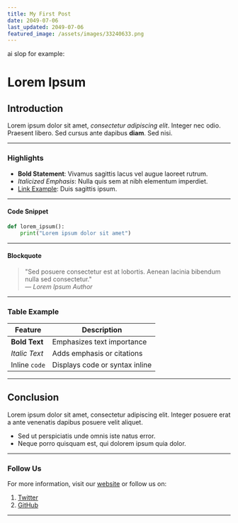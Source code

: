 ```yaml
---
title: My First Post
date: 2049-07-06
last_updated: 2049-07-06
featured_image: /assets/images/33240633.png
---
```

ai slop for example:

# Lorem Ipsum

## Introduction

Lorem ipsum dolor sit amet, *consectetur adipiscing elit*. Integer nec odio. Praesent libero. Sed cursus ante dapibus **diam**. Sed nisi.

---

### Highlights

- **Bold Statement**: Vivamus sagittis lacus vel augue laoreet rutrum.
- *Italicized Emphasis*: Nulla quis sem at nibh elementum imperdiet.
- [Link Example](https://example.com): Duis sagittis ipsum.

---

#### Code Snippet

```python
def lorem_ipsum():
    print("Lorem ipsum dolor sit amet")
```

---

#### Blockquote

> "Sed posuere consectetur est at lobortis. Aenean lacinia bibendum nulla sed consectetur."  
> — _Lorem Ipsum Author_

---

### Table Example

| Feature          | Description                     |
|-------------------|---------------------------------|
| **Bold Text**    | Emphasizes text importance      |
| *Italic Text*    | Adds emphasis or citations      |
| Inline `code`    | Displays code or syntax inline  |

---

## Conclusion

Lorem ipsum dolor sit amet, consectetur adipiscing elit. Integer posuere erat a ante venenatis dapibus posuere velit aliquet.

- Sed ut perspiciatis unde omnis iste natus error.
- Neque porro quisquam est, qui dolorem ipsum quia dolor.

---

### Follow Us

For more information, visit our [website](https://example.com) or follow us on:

1. [Twitter](https://twitter.com)
2. [GitHub](https://github.com)

---